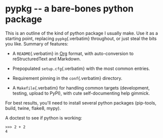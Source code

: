 # pypkg -- a bare-bones python package

This is an outline of the kind of python package I usually make. Use it
as a starting point, replacing `pypkg`{.verbatim} throughout, or just
steal the bits you like. Summary of features:

-   A `README`{.verbatim} in [Org](https://orgmode.org/) format, with
    auto-conversion to reStructuredText and Markdown.

-   Prepopulated `setup.cfg`{.verbatim} with the most common entries.

-   Requirement pinning in the `conf`{.verbatim} directory.

-   A `Makefile`{.verbatim} for handling common targets (development,
    testing, upload to PyPI), with cute self-documenting help gimmick.

For best results, you\'ll need to install several python packages
(pip-tools, build, twine, flake8, mypy).

A doctest to see if python is working:

``` example
>>> 2 + 2
4
```
